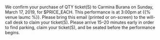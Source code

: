We confirm your purchase of QTY ticket(S) to Carmina Burana on Sunday, March 17,
2019, for $PRICE_EACH.  This performance is at 3:00pm at {{% venue laumc %}}.
Please bring this email (printed or on-screen) to the will-call desk to claim
your ticket(S).  Please arrive 15–20 minutes early in order to find parking,
claim your ticket(S), and be seated before the performance begins.
